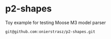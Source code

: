 p2-shapes
=========

Toy example for testing Moose M3 model parser

	git@github.com:onierstrasz/p2-shapes.git
